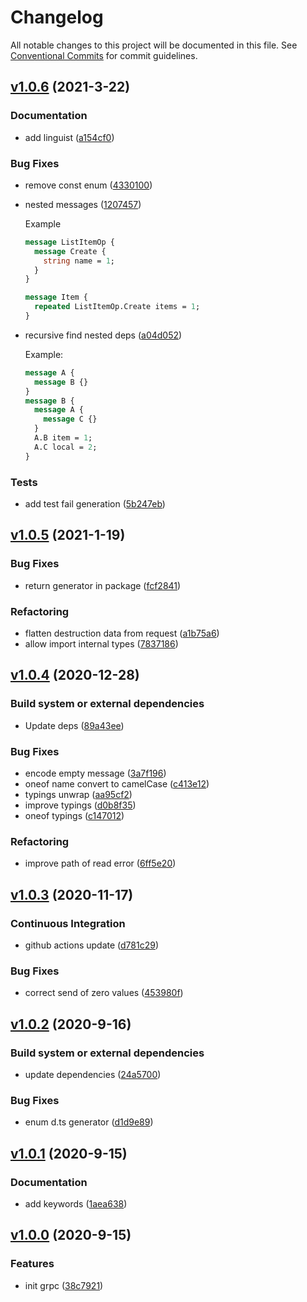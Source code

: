 # Changelog

All notable changes to this project will be documented in this file. See [Conventional Commits](https://www.conventionalcommits.org/en/v1.0.0/) for commit guidelines.

## [v1.0.6](https://github.com/whisklabs/grpc-ts/compare/v1.0.5...v1.0.6) (2021-3-22)

### Documentation

- add linguist ([a154cf0](https://github.com/whisklabs/grpc-ts/commit/a154cf0b66a94bf3bb57a1e21ad4d50616d115d8))

### Bug Fixes

- remove const enum ([4330100](https://github.com/whisklabs/grpc-ts/commit/433010043fad2a53e140d876affbb5ca55d7cd51))
- nested messages ([1207457](https://github.com/whisklabs/grpc-ts/commit/1207457381c1f4dfbe06756ad1d808998aae7f26))

  Example
  
  ```proto
  message ListItemOp {
    message Create {
      string name = 1;
    }
  }
  
  message Item {
    repeated ListItemOp.Create items = 1;
  }
  ```

- recursive find nested deps ([a04d052](https://github.com/whisklabs/grpc-ts/commit/a04d052d8142b023e0dcdf32b2b07feacf969259))

  Example:
  
  ```proto
  message A {
    message B {}
  }
  message B {
    message A {
      message C {}
    }
    A.B item = 1;
    A.C local = 2;
  }
  ```

### Tests

- add test fail generation ([5b247eb](https://github.com/whisklabs/grpc-ts/commit/5b247eb4933586d36d3295fe6c36f470da19ce5d))

## [v1.0.5](https://github.com/whisklabs/grpc-ts/compare/v1.0.4...v1.0.5) (2021-1-19)

### Bug Fixes

- return generator in package ([fcf2841](https://github.com/whisklabs/grpc-ts/commit/fcf2841181d5ab5c07bd6d56ea7fcab055bb6fe6))

### Refactoring

- flatten destruction data from request ([a1b75a6](https://github.com/whisklabs/grpc-ts/commit/a1b75a6ed263c920db384c1ce5ea889d55bebdaf))
- allow import internal types ([7837186](https://github.com/whisklabs/grpc-ts/commit/78371868769c7e3cc3f97227eb449222ec3fbc10))

## [v1.0.4](https://github.com/whisklabs/grpc-ts/compare/v1.0.3...v1.0.4) (2020-12-28)

### Build system or external dependencies

- Update deps ([89a43ee](https://github.com/whisklabs/grpc-ts/commit/89a43ee501579064ae0a02acd0c099cd7223a093))

### Bug Fixes

- encode empty message ([3a7f196](https://github.com/whisklabs/grpc-ts/commit/3a7f196d812ea1fcce3d44655605ebb3e33b1799))
- oneof name convert to camelCase ([c413e12](https://github.com/whisklabs/grpc-ts/commit/c413e12c23590ec78ef2fc467ec8569cf98990c9))
- typings unwrap ([aa95cf2](https://github.com/whisklabs/grpc-ts/commit/aa95cf29f2efc11f38d75a20506078ac254696ae))
- improve typings ([d0b8f35](https://github.com/whisklabs/grpc-ts/commit/d0b8f35acb43edc1fa110b667a444925da7ee098))
- oneof typings ([c147012](https://github.com/whisklabs/grpc-ts/commit/c1470125348f631f339efa9c73edc8335ac8457e))

### Refactoring

- improve path of read error ([6ff5e20](https://github.com/whisklabs/grpc-ts/commit/6ff5e20f27a3358c6fe91a28be40e8d1cd6c67c4))

## [v1.0.3](https://github.com/whisklabs/grpc-ts/compare/v1.0.2...v1.0.3) (2020-11-17)

### Continuous Integration

- github actions update ([d781c29](https://github.com/whisklabs/grpc-ts/commit/d781c29e056f5ad968be667c302126eaf8567703))

### Bug Fixes

- correct send of zero values ([453980f](https://github.com/whisklabs/grpc-ts/commit/453980f432f618c632ad4b37437372efc1684ac5))

## [v1.0.2](https://github.com/whisklabs/grpc-ts/compare/v1.0.1...v1.0.2) (2020-9-16)

### Build system or external dependencies

- update dependencies ([24a5700](https://github.com/whisklabs/grpc-ts/commit/24a57002b979afe269170a258271f1267dcb83e5))

### Bug Fixes

- enum d.ts generator ([d1d9e89](https://github.com/whisklabs/grpc-ts/commit/d1d9e897acd8782071aca46ac57d0cca565ddb2d))

## [v1.0.1](https://github.com/whisklabs/grpc-ts/compare/v1.0.0...v1.0.1) (2020-9-15)

### Documentation

- add keywords ([1aea638](https://github.com/whisklabs/grpc-ts/commit/1aea638dd86550e073d644f1ff7a1022e345dd5e))

## [v1.0.0](https://github.com/whisklabs/grpc-ts/compare/d3fd637a27da93a16095b7256a1b136124892b70...v1.0.0) (2020-9-15)

### Features

- init grpc ([38c7921](https://github.com/whisklabs/grpc-ts/commit/38c792182e15c46d0cc908f30d15d5ca756dda5b))
